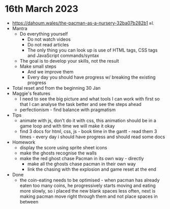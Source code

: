 # 16th March 2023

* https://dahoum.wales/the-pacman-as-a-nursery-32ba07b282b1 `ml`
* Mantra
  * Do everything yourself
    * Do not watch videos
    * Do not read articles
    * The only thing you can look up is use of HTML tags, CSS tags and JavaScript commands/syntax
  * The goal is to develop your skills, not the result
  * Make small steps
    * And we improve them
    * Every day you should have progress w/ breaking the existing progress
* Total reset and from the beginning 30 Jan
* Maggie's features
  * I need to see the big picture and what tools I can work with first so that I can analyse the task better and see the steps ahead
  * perfectionism - find balance with pragmatism
* Tips
  * animate with js, don't do it with css, this animation should be in a game loop and with time we will make it okay
  * find 3 docs for html, css, js - book time in the gantt - read them 3 times - every day i should have progress and should read some docs
* Homework
  * display the score using sprite sheet icons
  * make the ghosts recognise the walls
  * make the red ghost chase Pacman in its own way - directly
    * make all the ghosts chase pacman in their own way
    * link the chasing with the explosion and game reset at the end
* Done
  * the coin-eating needs to be optimised - when pacman has already eaten too many coins, he progressively starts moving and eating more slowly, so i placed the new blank spaces less often, next is making pacman move right through them and not place spaces in between 